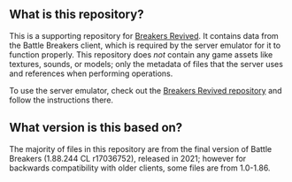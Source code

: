 ## What is this repository?

This is a supporting repository for [Breakers Revived](https://github.com/dippyshere/battle-breakers-private-server). It contains data from the Battle Breakers client, which is required by the server emulator for it to function properly. This repository does *not* contain any game assets like textures, sounds, or models; only the metadata of files that the server uses and references when performing operations.

To use the server emulator, check out the [Breakers Revived repository](https://github.com/dippyshere/battle-breakers-private-server) and follow the instructions there.

## What version is this based on?

The majority of files in this repository are from the final version of Battle Breakers (1.88.244 CL r17036752), released in 2021; however for backwards compatibility with older clients, some files are from 1.0-1.86.
